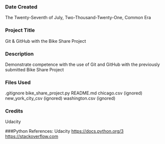 ### Date Created
The Twenty-Seventh of July, Two-Thousand-Twenty-One, Common Era

### Project Title
Git & GitHub with the Bike Share Project

### Description
Demonstrate competence with the use of Git and GitHub with the previously submitted Bike Share Project

### Files Used
.gitignore
bike_share_project.py
README.md
chicago.csv (ignored)
new_york_city_csv (ignored)
washington.csv (ignored)

### Credits
Udacity

###Python References:
Udacity
https://docs.python.org/3
https://stackoverflow.com

